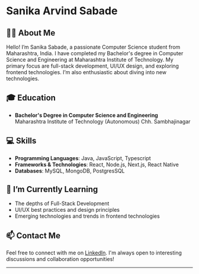 # Sanika Arvind Sabade 

## 🙍‍♀️ About Me

Hello! I’m Sanika Sabade, a passionate Computer Science student from Maharashtra, India. I have completed my Bachelor's degree in Computer Science and Engineering at Maharashtra Institute of Technology. My primary focus are full-stack development, UI/UX design, and exploring frontend technologies. I’m also enthusiastic about diving into new technologies.

## 🎓 Education

- **Bachelor's Degree in Computer Science and Engineering**  
  Maharashtra Institute of Technology (Autonomous) Chh. Sambhajinagar

## 💻 Skills

- **Programming Languages**: Java, JavaScript, Typescript
- **Frameworks & Technologies**: React, Node.js, Next.js, React Native 
- **Databases**: MySQL, MongoDB, PostgresSQL

## 🌱 I’m Currently Learning

- The depths of Full-Stack Development
- UI/UX best practices and design principles
- Emerging technologies and trends in frontend technologies

## 📫 Contact Me

Feel free to connect with me on [LinkedIn](www.linkedin.com/in/sanika-sabade-2b0696261). I'm always open to interesting discussions and collaboration opportunities!

---
